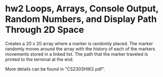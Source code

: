 # hw2 Loops, Arrays, Console Output, Random Numbers, and Display Path Through 2D Space

Creates a 20 x 20 array where a marker is randomly placed. The marker randomly moves around the array with the history of each of the markers movements stored in a linked list.
The path that the marker traveled is printed to the terminal at the end.

More details can be found in "CS2303HW2.pdf".

